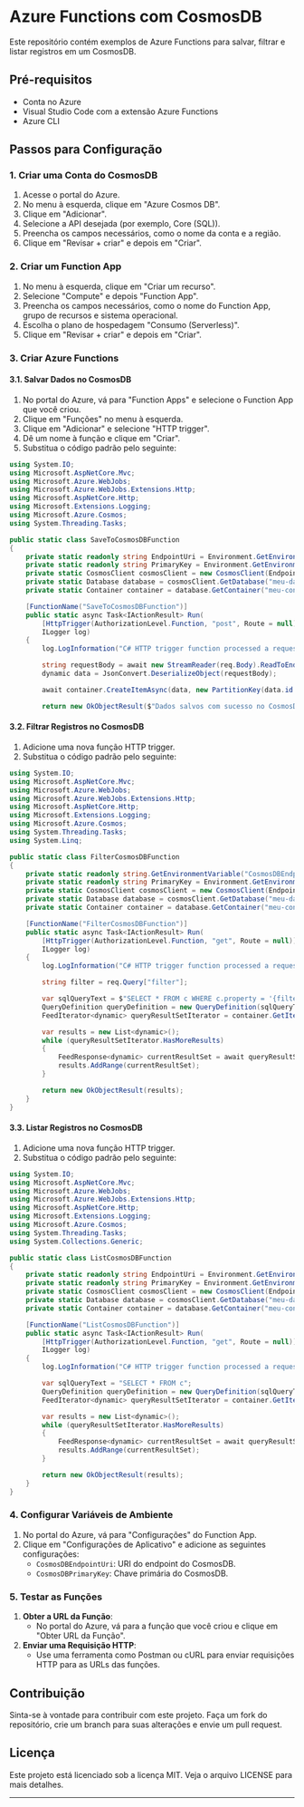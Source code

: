 # Azure Functions com CosmosDB

Este repositório contém exemplos de Azure Functions para salvar, filtrar e listar registros em um CosmosDB. 

## Pré-requisitos

- Conta no Azure
- Visual Studio Code com a extensão Azure Functions
- Azure CLI

## Passos para Configuração

### 1. Criar uma Conta do CosmosDB

1. Acesse o portal do Azure.
2. No menu à esquerda, clique em "Azure Cosmos DB".
3. Clique em "Adicionar".
4. Selecione a API desejada (por exemplo, Core (SQL)).
5. Preencha os campos necessários, como o nome da conta e a região.
6. Clique em "Revisar + criar" e depois em "Criar".

### 2. Criar um Function App

1. No menu à esquerda, clique em "Criar um recurso".
2. Selecione "Compute" e depois "Function App".
3. Preencha os campos necessários, como o nome do Function App, grupo de recursos e sistema operacional.
4. Escolha o plano de hospedagem "Consumo (Serverless)".
5. Clique em "Revisar + criar" e depois em "Criar".

### 3. Criar Azure Functions

#### 3.1. Salvar Dados no CosmosDB

1. No portal do Azure, vá para "Function Apps" e selecione o Function App que você criou.
2. Clique em "Funções" no menu à esquerda.
3. Clique em "Adicionar" e selecione "HTTP trigger".
4. Dê um nome à função e clique em "Criar".
5. Substitua o código padrão pelo seguinte:

```csharp
using System.IO;
using Microsoft.AspNetCore.Mvc;
using Microsoft.Azure.WebJobs;
using Microsoft.Azure.WebJobs.Extensions.Http;
using Microsoft.AspNetCore.Http;
using Microsoft.Extensions.Logging;
using Microsoft.Azure.Cosmos;
using System.Threading.Tasks;

public static class SaveToCosmosDBFunction
{
    private static readonly string EndpointUri = Environment.GetEnvironmentVariable("CosmosDBEndpointUri");
    private static readonly string PrimaryKey = Environment.GetEnvironmentVariable("CosmosDBPrimaryKey");
    private static CosmosClient cosmosClient = new CosmosClient(EndpointUri, PrimaryKey);
    private static Database database = cosmosClient.GetDatabase("meu-database");
    private static Container container = database.GetContainer("meu-container");

    [FunctionName("SaveToCosmosDBFunction")]
    public static async Task<IActionResult> Run(
        [HttpTrigger(AuthorizationLevel.Function, "post", Route = null)] HttpRequest req,
        ILogger log)
    {
        log.LogInformation("C# HTTP trigger function processed a request.");

        string requestBody = await new StreamReader(req.Body).ReadToEndAsync();
        dynamic data = JsonConvert.DeserializeObject(requestBody);

        await container.CreateItemAsync(data, new PartitionKey(data.id.ToString()));

        return new OkObjectResult($"Dados salvos com sucesso no CosmosDB.");
   ```

#### 3.2. Filtrar Registros no CosmosDB

1. Adicione uma nova função HTTP trigger.
2. Substitua o código padrão pelo seguinte:

```csharp
using System.IO;
using Microsoft.AspNetCore.Mvc;
using Microsoft.Azure.WebJobs;
using Microsoft.Azure.WebJobs.Extensions.Http;
using Microsoft.AspNetCore.Http;
using Microsoft.Extensions.Logging;
using Microsoft.Azure.Cosmos;
using System.Threading.Tasks;
using System.Linq;

public static class FilterCosmosDBFunction
{
    private static readonly string.GetEnvironmentVariable("CosmosDBEndpointUri");
    private static readonly string PrimaryKey = Environment.GetEnvironmentVariable("CosmosDBPrimaryKey");
    private static CosmosClient cosmosClient = new CosmosClient(EndpointUri, PrimaryKey);
    private static Database database = cosmosClient.GetDatabase("meu-database");
    private static Container container = database.GetContainer("meu-container");

    [FunctionName("FilterCosmosDBFunction")]
    public static async Task<IActionResult> Run(
        [HttpTrigger(AuthorizationLevel.Function, "get", Route = null)] HttpRequest req,
        ILogger log)
    {
        log.LogInformation("C# HTTP trigger function processed a request.");

        string filter = req.Query["filter"];

        var sqlQueryText = $"SELECT * FROM c WHERE c.property = '{filter}'";
        QueryDefinition queryDefinition = new QueryDefinition(sqlQueryText);
        FeedIterator<dynamic> queryResultSetIterator = container.GetItemQueryIterator<dynamic>(queryDefinition);

        var results = new List<dynamic>();
        while (queryResultSetIterator.HasMoreResults)
        {
            FeedResponse<dynamic> currentResultSet = await queryResultSetIterator.ReadNextAsync();
            results.AddRange(currentResultSet);
        }

        return new OkObjectResult(results);
    }
}
```

#### 3.3. Listar Registros no CosmosDB

1. Adicione uma nova função HTTP trigger.
2. Substitua o código padrão pelo seguinte:

```csharp
using System.IO;
using Microsoft.AspNetCore.Mvc;
using Microsoft.Azure.WebJobs;
using Microsoft.Azure.WebJobs.Extensions.Http;
using Microsoft.AspNetCore.Http;
using Microsoft.Extensions.Logging;
using Microsoft.Azure.Cosmos;
using System.Threading.Tasks;
using System.Collections.Generic;

public static class ListCosmosDBFunction
{
    private static readonly string EndpointUri = Environment.GetEnvironmentVariable("CosmosDBEndpointUri");
    private static readonly string PrimaryKey = Environment.GetEnvironmentVariable("CosmosDBPrimaryKey");
    private static CosmosClient cosmosClient = new CosmosClient(EndpointUri, PrimaryKey);
    private static Database database = cosmosClient.GetDatabase("meu-database");
    private static Container container = database.GetContainer("meu-container");

    [FunctionName("ListCosmosDBFunction")]
    public static async Task<IActionResult> Run(
        [HttpTrigger(AuthorizationLevel.Function, "get", Route = null)] HttpRequest req,
        ILogger log)
    {
        log.LogInformation("C# HTTP trigger function processed a request.");

        var sqlQueryText = "SELECT * FROM c";
        QueryDefinition queryDefinition = new QueryDefinition(sqlQueryText);
        FeedIterator<dynamic> queryResultSetIterator = container.GetItemQueryIterator<dynamic>(queryDefinition);

        var results = new List<dynamic>();
        while (queryResultSetIterator.HasMoreResults)
        {
            FeedResponse<dynamic> currentResultSet = await queryResultSetIterator.ReadNextAsync();
            results.AddRange(currentResultSet);
        }

        return new OkObjectResult(results);
    }
}
```

### 4. Configurar Variáveis de Ambiente

1. No portal do Azure, vá para "Configurações" do Function App.
2. Clique em "Configurações de Aplicativo" e adicione as seguintes configurações:
   - `CosmosDBEndpointUri`: URI do endpoint do CosmosDB.
   - `CosmosDBPrimaryKey`: Chave primária do CosmosDB.

### 5. Testar as Funções

1. **Obter a URL da Função**:
   - No portal do Azure, vá para a função que você criou e clique em "Obter URL da Função".
2. **Enviar uma Requisição HTTP**:
   - Use uma ferramenta como Postman ou cURL para enviar requisições HTTP para as URLs das funções.

## Contribuição

Sinta-se à vontade para contribuir com este projeto. Faça um fork do repositório, crie um branch para suas alterações e envie um pull request.

## Licença

Este projeto está licenciado sob a licença MIT. Veja o arquivo LICENSE para mais detalhes.

---


```
